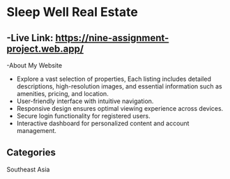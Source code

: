# Sleep Well Real Estate
-Live Link: https://nine-assignment-project.web.app/
-
-About My Website
* Explore a vast selection of properties, Each listing includes detailed descriptions, high-resolution images, and essential information such as amenities, pricing, and location.
* User-friendly interface with intuitive navigation.
* Responsive design ensures optimal viewing experience across devices.
* Secure login functionality for registered users.
* Interactive dashboard for personalized content and account management.


## Categories
Southeast Asia
